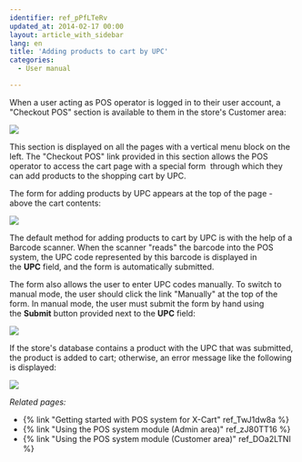 ```yaml
---
identifier: ref_pPfLTeRv
updated_at: 2014-02-17 00:00
layout: article_with_sidebar
lang: en
title: 'Adding products to cart by UPC'
categories:
  - User manual

---
```



When a user acting as POS operator is logged in to their user account, a "Checkout POS" section is available to them in the store's Customer area: 

![]({{site.baseurl}}/attachments/7504446/7602275.png?effects=drop-shadow)

This section is displayed on all the pages with a vertical menu block on the left. The "Checkout POS" link provided in this section allows the POS operator to access the cart page with a special form  through which they can add products to the shopping cart by UPC.

The form for adding products by UPC appears at the top of the page - above the cart contents:

![]({{site.baseurl}}/attachments/7504446/7602276.png?effects=drop-shadow)

The default method for adding products to cart by UPC is with the help of a Barcode scanner. When the scanner "reads" the barcode into the POS system, the UPC code represented by this barcode is displayed in the **UPC** field, and the form is automatically submitted.

The form also allows the user to enter UPC codes manually. To switch to manual mode, the user should click the link "Manually" at the top of the form. In manual mode, the user must submit the form by hand using the **Submit** button provided next to the **UPC** field:

![]({{site.baseurl}}/attachments/7504446/7602277.png?effects=drop-shadow)

If the store's database contains a product with the UPC that was submitted, the product is added to cart; otherwise, an error message like the following is displayed:

![]({{site.baseurl}}/attachments/7504446/7602278.png?effects=drop-shadow)

_Related pages:_

*   {% link "Getting started with POS system for X-Cart" ref_TwJ1dw8a %}
*   {% link "Using the POS system module (Admin area)" ref_zJ80TT16 %}
*   {% link "Using the POS system module (Customer area)" ref_DOa2LTNI %}